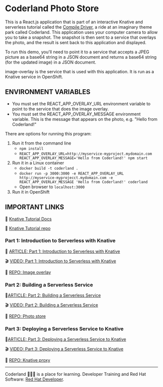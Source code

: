 # Coderland Photo Store

This is a React.js application that is part of an interactive Knative and serverless tutorial called the [Compile Driver](https://developers.redhat.com/coderland/serverless/), a ride at an imaginary theme park called Coderland. This application uses your computer camera to allow you to take a snapshot. The snapshot is then sent to a service that overlays the photo, and the result is sent back to this application and displayed.

To run this demo, you'll need to point it to a service that accepts a JPEG picture as a base64 string in a JSON document and returns a base64 string (for the updated image) in a JSON document.

image-overlay is the service that is used with this application. It is run as a Knative service in OpenShift.

## ENVIRONMENT VARIABLES  
* You must set the REACT_APP_OVERLAY_URL environment variable to point to the service that does the image overlay.  
* You must set the REACT_APP_OVERLAY_MESSAGE environment variable. This is the message that appears on the photo, e.g. "Hello from Coderland!"

There are options for running this program:

1. Run it from the command line
    * `npm install`
    * `REACT_APP_OVERLAY_URL=http://myservice-myproject.mydomain.com REACT_APP_OVERLAY_MESSAGE='Hello from Coderland!' npm start`
2. Run it in a Linux container
    * `docker build -t coderland .`
    * `docker run -p 3000:3000 -e REACT_APP_OVERLAY_URL http://myservice-myprojecct.mydomain.com -e REACT_APP_OVERLAY_MESSAGE 'Hello from Coderland!' coderland`
    * Open browser to `localhost:3000`
3. Run it in OpenShift

## IMPORTANT LINKS

:notebook: [Knative Tutorial Docs](https://redhat-developer-demos.github.io/knative-tutorial/knative-tutorial/dev/index.html)

:gift: [Knative Tutorial repo](https://bit.ly/knative-tutorial)

### Part 1: Introduction to Serverless with Knative

:page_facing_up: [ARTICLE: Part 1: Introduction to Serverless with Knative](https://developers.redhat.com/coderland/serverless/serverless-knative-intro/)

:clapper: [VIDEO: Part 1: Introduction to Serverless with Knative](https://youtu.be/R8PGrhfVWTc)

:gift: [REPO: Image overlay](https://github.com/redhat-developer-demos/image-overlay)

### Part 2: Building a Serverless Service

:page_facing_up:[ARTICLE: Part 2: Building a Serverless Service](https://developers.redhat.com/coderland/serverless/building-a-serverless-service/)

:clapper: [VIDEO: Part 2: Building a Serverless Service](https://youtu.be/M_Xse7vjkvE)

:gift: [REPO: Photo store](https://github.com/redhat-developer-demos/coderland-photo-store)

### Part 3: Deploying a Serverless Service to Knative

:page_facing_up:[ARTICLE: Part 3: Deploying a Serverless Service to Knative](https://developers.redhat.com/coderland/serverless/deploying-serverless-knative/)

:clapper: [VIDEO: Part 3: Deploying a Serverless Service to Knative](https://youtu.be/AR4fqwFLn9I)

:gift: [REPO: Knative proxy](https://github.com/redhat-developer-demos/knative-proxy)

***

Coderland :roller_coaster::rocket::ferris_wheel: is a place for learning. Developer Training and Red Hat Software: [Red Hat Developer](https://developers.redhat.com).

